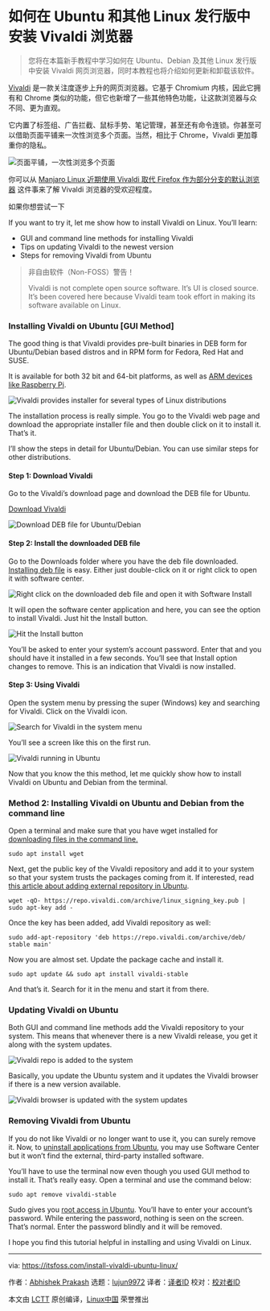 [#]: subject: "How to Install Vivaldi Browser on Ubuntu and Other Linux Distributions"
[#]: via: "https://itsfoss.com/install-vivaldi-ubuntu-linux/"
[#]: author: "Abhishek Prakash https://itsfoss.com/author/abhishek/"
[#]: collector: "lujun9972"
[#]: translator: "imgradeone"
[#]: reviewer: " "
[#]: publisher: " "
[#]: url: " "

如何在 Ubuntu 和其他 Linux 发行版中安装 Vivaldi 浏览器
======

> 您将在本篇新手教程中学习如何在 Ubuntu、Debian 及其他 Linux 发行版中安装 Vivaldi 网页浏览器，同时本教程也将介绍如何更新和卸载该软件。

[Vivaldi][1] 是一款关注度逐步上升的网页浏览器。它基于 Chromium 内核，因此它拥有和 Chrome 类似的功能，但它也新增了一些其他特色功能，让这款浏览器与众不同、更为直观。

它内置了标签组、广告拦截、鼠标手势、笔记管理，甚至还有命令连锁。你甚至可以借助页面平铺来一次性浏览多个页面。当然，相比于 Chrome，Vivaldi 更加尊重你的隐私。

![页面平铺，一次性浏览多个页面][2]

你可以从 [Manjaro Linux 近期使用 Vivaldi 取代 Firefox 作为部分分支的默认浏览器][3] 这件事来了解 Vivaldi 浏览器的受欢迎程度。

如果你想尝试一下

If you want to try it, let me show how to install Vivaldi on Linux. You’ll learn:

  * GUI and command line methods for installing Vivaldi
  * Tips on updating Vivaldi to the newest version
  * Steps for removing Vivaldi from Ubuntu

> 非自由软件（Non-FOSS）警告！  
> 
> Vivaldi is not complete open source software. It’s UI is closed source. It’s been covered here because Vivaldi team took effort in making its software available on Linux.

### Installing Vivaldi on Ubuntu [GUI Method]

The good thing is that Vivaldi provides pre-built binaries in DEB form for Ubuntu/Debian based distros and in RPM form for Fedora, Red Hat and SUSE.

It is available for both 32 bit and 64-bit platforms, as well as [ARM devices like Raspberry Pi][4].

![Vivaldi provides installer for several types of Linux distributions][5]

The installation process is really simple. You go to the Vivaldi web page and download the appropriate installer file and then double click on it to install it. That’s it.

I’ll show the steps in detail for Ubuntu/Debian. You can use similar steps for other distributions.

#### Step 1: Download Vivaldi

Go to the Vivaldi’s download page and download the DEB file for Ubuntu.

[Download Vivaldi][6]

![Download DEB file for Ubuntu/Debian][7]

#### Step 2: Install the downloaded DEB file

Go to the Downloads folder where you have the deb file downloaded. [Installing deb file][8] is easy. Either just double-click on it or right click to open it with software center.

![Right click on the downloaded deb file and open it with Software Install][9]

It will open the software center application and here, you can see the option to install Vivaldi. Just hit the Install button.

![Hit the Install button][10]

You’ll be asked to enter your system’s account password. Enter that and you should have it installed in a few seconds. You’ll see that Install option changes to remove. This is an indication that Vivaldi is now installed.

#### Step 3: Using Vivaldi

Open the system menu by pressing the super (Windows) key and searching for Vivaldi. Click on the Vivaldi icon.

![Search for Vivaldi in the system menu][11]

You’ll see a screen like this on the first run.

![Vivaldi running in Ubuntu][12]

Now that you know the this method, let me quickly show how to install Vivaldi on Ubuntu and Debian from the terminal.

### Method 2: Installing Vivaldi on Ubuntu and Debian from the command line

Open a terminal and make sure that you have wget installed for [downloading files in the command line.][13]

```
sudo apt install wget
```

Next, get the public key of the Vivaldi repository and add it to your system so that your system trusts the packages coming from it. If interested, read [this article about adding external repository in Ubuntu][14].

```
wget -qO- https://repo.vivaldi.com/archive/linux_signing_key.pub | sudo apt-key add -
```

Once the key has been added, add Vivaldi repository as well:

```
sudo add-apt-repository 'deb https://repo.vivaldi.com/archive/deb/ stable main'
```

Now you are almost set. Update the package cache and install it.

```
sudo apt update && sudo apt install vivaldi-stable
```

And that’s it. Search for it in the menu and start it from there.

### Updating Vivaldi on Ubuntu

Both GUI and command line methods add the Vivaldi repository to your system. This means that whenever there is a new Vivaldi release, you get it along with the system updates.

![Vivaldi repo is added to the system][15]

Basically, you update the Ubuntu system and it updates the Vivaldi browser if there is a new version available.

![Vivaldi browser is updated with the system updates][16]

### Removing Vivaldi from Ubuntu

If you do not like Vivaldi or no longer want to use it, you can surely remove it. Now, to [uninstall applications from Ubuntu][17], you may use Software Center but it won’t find the external, third-party installed software.

You’ll have to use the terminal now even though you used GUI method to install it. That’s really easy. Open a terminal and use the command below:

```
sudo apt remove vivaldi-stable
```

Sudo gives you [root access in Ubuntu][18]. You’ll have to enter your account’s password. While entering the password, nothing is seen on the screen. That’s normal. Enter the password blindly and it will be removed.

I hope you find this tutorial helpful in installing and using Vivaldi on Linux.

--------------------------------------------------------------------------------

via: https://itsfoss.com/install-vivaldi-ubuntu-linux/

作者：[Abhishek Prakash][a]
选题：[lujun9972][b]
译者：[译者ID](https://github.com/译者ID)
校对：[校对者ID](https://github.com/校对者ID)

本文由 [LCTT](https://github.com/LCTT/TranslateProject) 原创编译，[Linux中国](https://linux.cn/) 荣誉推出

[a]: https://itsfoss.com/author/abhishek/
[b]: https://github.com/lujun9972
[1]: https://vivaldi.com/
[2]: https://i2.wp.com/itsfoss.com/wp-content/uploads/2021/10/tab-tiling.webp?resize=800%2C448&ssl=1
[3]: https://news.itsfoss.com/vivaldi-replaces-firefox-manjaro/
[4]: https://itsfoss.com/raspberry-pi-alternatives/
[5]: https://i2.wp.com/itsfoss.com/wp-content/uploads/2021/10/downloading-vivaldi-linux.webp?resize=800%2C541&ssl=1
[6]: https://vivaldi.com/download/
[7]: https://i2.wp.com/itsfoss.com/wp-content/uploads/2021/10/vivaldi-download-linux.webp?resize=800%2C438&ssl=1
[8]: https://itsfoss.com/install-deb-files-ubuntu/
[9]: https://i2.wp.com/itsfoss.com/wp-content/uploads/2021/10/installing-vivaldi-ubuntu.webp?resize=800%2C466&ssl=1
[10]: https://i0.wp.com/itsfoss.com/wp-content/uploads/2021/10/install-vivaldi-ubuntu-software.png?resize=800%2C407&ssl=1
[11]: https://i1.wp.com/itsfoss.com/wp-content/uploads/2021/10/running-vivaldi-in-ubuntu.png?resize=703%2C229&ssl=1
[12]: https://i0.wp.com/itsfoss.com/wp-content/uploads/2021/10/Vivaldi-in-Ubuntu.webp?resize=800%2C450&ssl=1
[13]: https://itsfoss.com/download-files-from-linux-terminal/
[14]: https://itsfoss.com/adding-external-repositories-ubuntu/
[15]: https://i2.wp.com/itsfoss.com/wp-content/uploads/2021/10/Vivaldi-repo-ubuntu.png?resize=800%2C403&ssl=1
[16]: https://i0.wp.com/itsfoss.com/wp-content/uploads/2021/06/chrome-edge-update-ubuntu.png?resize=716%2C421&ssl=1
[17]: https://itsfoss.com/uninstall-programs-ubuntu/
[18]: https://itsfoss.com/root-user-ubuntu/
